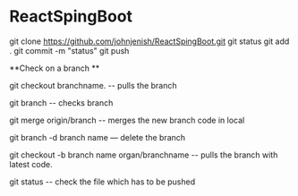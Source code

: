 # ReactSpingBoot

git clone https://github.com/johnjenish/ReactSpingBoot.git
git status 
git add .
git commit -m "status"
git push 


**Check on a branch **

git checkout branchname. -- pulls the branch 

git branch -- checks branch 

git merge origin/branch -- merges the new branch code in local 

git branch -d branch name — delete the branch 

git checkout -b branch name organ/branchname -- pulls the branch with latest code.

git status -- check the file which has to be pushed 

